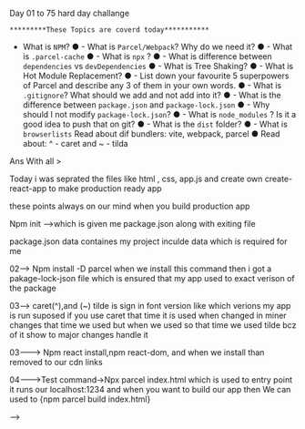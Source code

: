 <!-- Rivison React.js -->
  Day 01 to 75 hard day challange 

    *********These Topics are coverd today***********
- What is `NPM`?
● - What is `Parcel/Webpack`? Why do we need it?
● - What is `.parcel-cache`
● - What is `npx` ?
● - What is difference between `dependencies` vs `devDependencies`
● - What is Tree Shaking?
● - What is Hot Module Replacement?
● - List down your favourite 5 superpowers of Parcel and describe any 3 of them in your
own words.
● - What is `.gitignore`? What should we add and not add into it?
● - What is the difference between `package.json` and `package-lock.json`
● - Why should I not modify `package-lock.json`?
● - What is `node_modules` ? Is it a good idea to push that on git?
● - What is the `dist` folder?
● - What is `browserlists`
Read about dif bundlers: vite, webpack, parcel
● Read about: ^ - caret and ~ - tilda

Ans With all >

Today i was seprated the files like html , css, app.js and create own create-react-app to make production ready app
 
 these points always on our mind when you build production app
<!--  first thing i need to minify the code and optimize the app bundl it the on server i learned that react is powerfull tool but it can not do everything alone thats why we use bundlers like ->01 vite,
02>parcel
03>webpack

in this project i used to parcel just bcz its very easy to understand and zero config and provieds to lot of feathures 
 -->
 <!--  first thing how to write a command 
 01--->Npm init -->which is given me package.json along with exiting file 
 package.json data containes my project inculde data which is required for me 

 02--> Npm install -D parcel 
 when we install this command then i got a pakage-lock-json file which is ensured that my app used to exact verison of the package 

 03--> caret(^),and (~) tilde is sign in font version like which verions my app is run suposed  if you use caret that time it is used when changed in miner changes that time we used but when we used so that time we used tilde bcz of it show to major changes handle it 
  
  03---> Npm react install,npm react-dom,
  and when we install than removed to our cdn links 

  04--->Test command->Npx parcel index.html which is used to entry point it runs our localhost:1234
  and when you want to build our app then
  We can used to {npm parcel build index.html}

   
  -->
  <!-- Psrcel is best -->
  <!-- 01--HMR(hot module replacement)
       02--File wacther algorithn in c++ writen
       03--Bundling
       04--Code MiniFication
       05--Image Optimization
       06--Chaching
       07--Consitent hashing
       08--Code spiliting
       09--Differentiol bundling -it support to older verison of browser
        -->